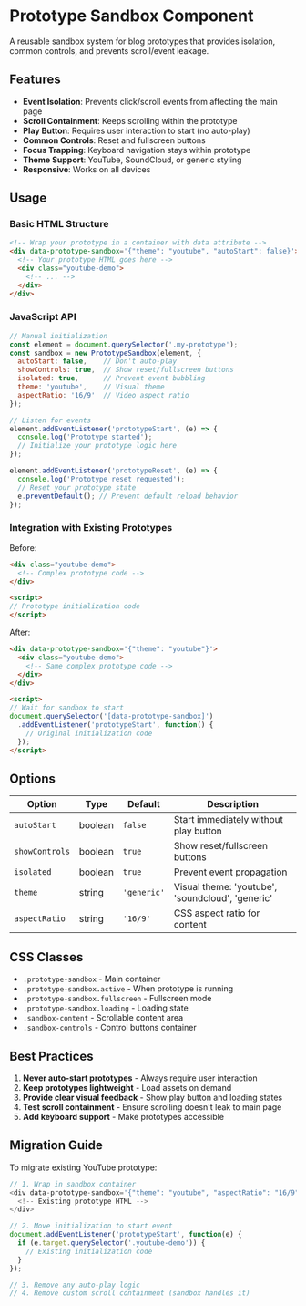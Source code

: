 # Prototype Sandbox Component

A reusable sandbox system for blog prototypes that provides isolation, common controls, and prevents scroll/event leakage.

## Features

- **Event Isolation**: Prevents click/scroll events from affecting the main page
- **Scroll Containment**: Keeps scrolling within the prototype
- **Play Button**: Requires user interaction to start (no auto-play)
- **Common Controls**: Reset and fullscreen buttons
- **Focus Trapping**: Keyboard navigation stays within prototype
- **Theme Support**: YouTube, SoundCloud, or generic styling
- **Responsive**: Works on all devices

## Usage

### Basic HTML Structure

```html
<!-- Wrap your prototype in a container with data attribute -->
<div data-prototype-sandbox='{"theme": "youtube", "autoStart": false}'>
  <!-- Your prototype HTML goes here -->
  <div class="youtube-demo">
    <!-- ... -->
  </div>
</div>
```

### JavaScript API

```javascript
// Manual initialization
const element = document.querySelector('.my-prototype');
const sandbox = new PrototypeSandbox(element, {
  autoStart: false,    // Don't auto-play
  showControls: true,  // Show reset/fullscreen buttons
  isolated: true,      // Prevent event bubbling
  theme: 'youtube',    // Visual theme
  aspectRatio: '16/9'  // Video aspect ratio
});

// Listen for events
element.addEventListener('prototypeStart', (e) => {
  console.log('Prototype started');
  // Initialize your prototype logic here
});

element.addEventListener('prototypeReset', (e) => {
  console.log('Prototype reset requested');
  // Reset your prototype state
  e.preventDefault(); // Prevent default reload behavior
});
```

### Integration with Existing Prototypes

Before:
```html
<div class="youtube-demo">
  <!-- Complex prototype code -->
</div>

<script>
// Prototype initialization code
</script>
```

After:
```html
<div data-prototype-sandbox='{"theme": "youtube"}'>
  <div class="youtube-demo">
    <!-- Same complex prototype code -->
  </div>
</div>

<script>
// Wait for sandbox to start
document.querySelector('[data-prototype-sandbox]')
  .addEventListener('prototypeStart', function() {
    // Original initialization code
  });
</script>
```

## Options

| Option | Type | Default | Description |
|--------|------|---------|-------------|
| `autoStart` | boolean | `false` | Start immediately without play button |
| `showControls` | boolean | `true` | Show reset/fullscreen buttons |
| `isolated` | boolean | `true` | Prevent event propagation |
| `theme` | string | `'generic'` | Visual theme: 'youtube', 'soundcloud', 'generic' |
| `aspectRatio` | string | `'16/9'` | CSS aspect ratio for content |

## CSS Classes

- `.prototype-sandbox` - Main container
- `.prototype-sandbox.active` - When prototype is running
- `.prototype-sandbox.fullscreen` - Fullscreen mode
- `.prototype-sandbox.loading` - Loading state
- `.sandbox-content` - Scrollable content area
- `.sandbox-controls` - Control buttons container

## Best Practices

1. **Never auto-start prototypes** - Always require user interaction
2. **Keep prototypes lightweight** - Load assets on demand
3. **Provide clear visual feedback** - Show play button and loading states
4. **Test scroll containment** - Ensure scrolling doesn't leak to main page
5. **Add keyboard support** - Make prototypes accessible

## Migration Guide

To migrate existing YouTube prototype:

```javascript
// 1. Wrap in sandbox container
<div data-prototype-sandbox='{"theme": "youtube", "aspectRatio": "16/9"}'>
  <!-- Existing prototype HTML -->
</div>

// 2. Move initialization to start event
document.addEventListener('prototypeStart', function(e) {
  if (e.target.querySelector('.youtube-demo')) {
    // Existing initialization code
  }
});

// 3. Remove any auto-play logic
// 4. Remove custom scroll containment (sandbox handles it)
```